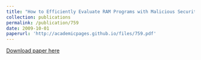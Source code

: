 ```yaml
---
title: "How to Efficiently Evaluate RAM Programs with Malicious Security"
collection: publications
permalink: /publication/759
date: 2009-10-01
paperurl: 'http://academicpages.github.io/files/759.pdf'
---
```


[Download paper here](http://academicpages.github.io/files/759.pdf)
